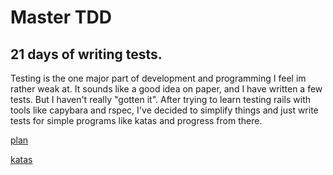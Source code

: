 # Master TDD

## 21 days of writing tests. 

Testing is the one major part of development and programming I feel im rather weak at. It sounds like a good idea on paper, and I have written a few tests. But I haven't really "gotten it".  After trying to learn testing rails with tools like capybara and rspec, I've decided to simplify things and just write tests for simple programs like katas and progress from there. 


[plan](https://lift.do/plans/246275/learn-tdd)

[katas](http://projecteuler.net/problems)
